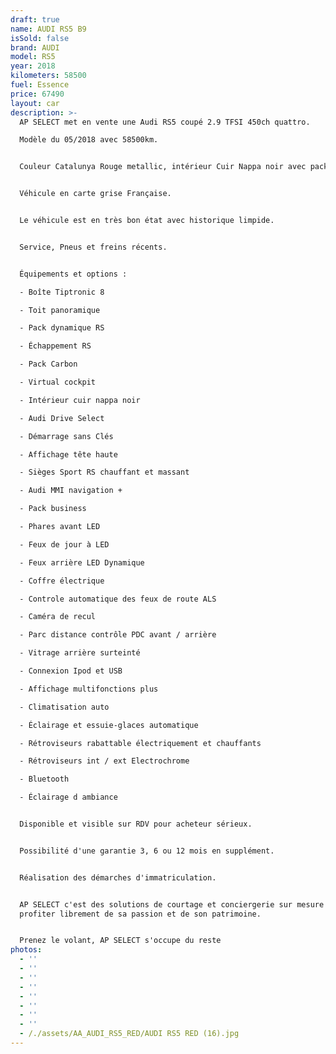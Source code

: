 ```yaml
---
draft: true
name: AUDI RS5 B9
isSold: false
brand: AUDI
model: RS5
year: 2018
kilometers: 58500
fuel: Essence
price: 67490
layout: car
description: >-
  AP SELECT met en vente une Audi RS5 coupé 2.9 TFSI 450ch quattro.

  Modèle du 05/2018 avec 58500km.


  Couleur Catalunya Rouge metallic, intérieur Cuir Nappa noir avec pack Carbon


  Véhicule en carte grise Française.


  Le véhicule est en très bon état avec historique limpide.


  Service, Pneus et freins récents.


  Équipements et options :

  - Boîte Tiptronic 8

  - Toit panoramique

  - Pack dynamique RS

  - Échappement RS

  - Pack Carbon

  - Virtual cockpit

  - Intérieur cuir nappa noir

  - Audi Drive Select

  - Démarrage sans Clés

  - Affichage tête haute

  - Sièges Sport RS chauffant et massant

  - Audi MMI navigation +

  - Pack business

  - Phares avant LED

  - Feux de jour à LED

  - Feux arrière LED Dynamique

  - Coffre électrique

  - Controle automatique des feux de route ALS

  - Caméra de recul

  - Parc distance contrôle PDC avant / arrière

  - Vitrage arrière surteinté

  - Connexion Ipod et USB

  - Affichage multifonctions plus

  - Climatisation auto

  - Éclairage et essuie-glaces automatique

  - Rétroviseurs rabattable électriquement et chauffants

  - Rétroviseurs int / ext Electrochrome

  - Bluetooth

  - Éclairage d ambiance


  Disponible et visible sur RDV pour acheteur sérieux.


  Possibilité d'une garantie 3, 6 ou 12 mois en supplément.


  Réalisation des démarches d'immatriculation.


  AP SELECT c'est des solutions de courtage et conciergerie sur mesure pour
  profiter librement de sa passion et de son patrimoine.


  Prenez le volant, AP SELECT s'occupe du reste
photos:
  - ''
  - ''
  - ''
  - ''
  - ''
  - ''
  - ''
  - ''
  - /./assets/AA_AUDI_RS5_RED/AUDI RS5 RED (16).jpg
---
```



